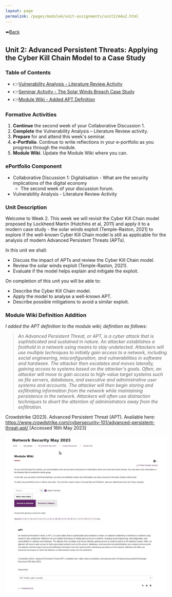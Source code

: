 ```yaml
---
layout: page
permalink: /pages/module4/unit-assignments/unit2/m4u2.html
---
```


⬅️[Back](/pages/module4.html)

## Unit 2: Advanced Persistent Threats: Applying the Cyber Kill Chain Model to a Case Study

### Table of Contents

- 👉[Vulnerability Analysis - Literature Review Activity](/pages/module4/unit-assignments/unit2/vulnerability-analysis-literature-review.html)
- 👉[Seminar Activity - The Solar Winds Breach Case Study](/pages/module4/unit-assignments/unit2/seminar-prep.html)
- 👉[Module Wiki - Added APT Definition](#module-wiki-definition-addition)

### Formative Activities

1. **Continue** the second week of your Collaborative Discussion 1.
2. **Complete** the Vulnerability Analysis – Literature Review activity.
3. **Prepare** for and attend this week's seminar.
4. **e-Portfolio**. Continue to write reflections in your e-portfolio as you progress through the module.
5. **Module Wiki**. Update the Module Wiki where you can.

### ePortfolio Component

- Collaborative Discussion 1: Digitalisation - What are the security implications of the digital economy
    - The second week of your discussion forum.
- Vulnerability Analysis - Literature Review Activity

### Unit Description

Welcome to Week 2. This week we will revisit the Cyber Kill Chain model proposed by Lockheed Martin (Hutchins et al, 2011) and apply it to a modern case study - the solar winds exploit (Temple-Raston, 2021) to explore if the well-known Cyber Kill Chain model is still as applicable for the analysis of modern Advanced Persistent Threats (APTs).

In this unit we shall:
- Discuss the impact of APTs and review the Cyber Kill Chain model.
- Review the solar winds exploit (Temple-Raston, 2021).
- Evaluate if the model helps explain and mitigate the exploit.

On completion of this unit you will be able to:
- Describe the Cyber Kill Chain model.
- Apply the model to analyse a well-known APT.
- Describe possible mitigations to avoid a similar exploit.

### Module Wiki Definition Addition

*I added the APT definition to the module wiki; definition as follows:*

> *An Advanced Persistent Threat, or APT, is a cyber attack that is sophisticated and sustained in nature. An attacker establishes a foothold in a network using means to stay undetected. Attackers will use multiple techniques to initially gain access to a network, including social engineering, misconfiguration, and vulnerabilities in software and hardware. The attacker then escalates and moves laterally, gaining access to systems based on the attacker's goals. Often, an attacker will move to gain access to high-value target systems such as file servers, databases, and executive and administrative user systems and accounts. The attacker will then begin storing and exfiltrating information from the network while maintaining persistence in the network. Attackers will often use distraction techniques to divert the attention of administrators away from the exfiltration.*


Crowdstrike (2023). Advanced Persistent Threat (APT). Available here: https://www.crowdstrike.com/cybersecurity-101/advanced-persistent-threat-apt/ [Accessed 16th May 2023]


![](/pages/module4/unit-assignments/unit2/apt_def.jpg)
